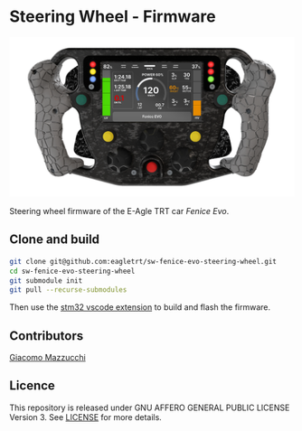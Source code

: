 # Steering Wheel - Firmware

![Steering Wheel Render MockUp](./docs/SteeringWheel.png)

Steering wheel firmware of the E-Agle TRT car <em>Fenice Evo</em>.

## Clone and build

```bash
git clone git@github.com:eagletrt/sw-fenice-evo-steering-wheel.git
cd sw-fenice-evo-steering-wheel
git submodule init
git pull --recurse-submodules
```

Then use the [stm32 vscode extension](https://marketplace.visualstudio.com/items?itemName=bmd.stm32-for-vscode) to build and flash the firmware.

## Contributors

[Giacomo Mazzucchi](https://github.com/gmazzucchi)

## Licence

This repository is released under GNU AFFERO GENERAL PUBLIC LICENSE Version 3. See [LICENSE](./LICENSE) for more details.
